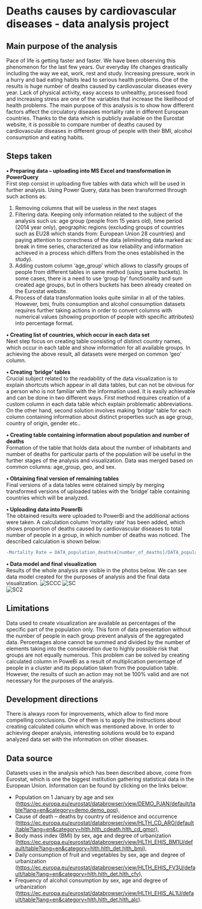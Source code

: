 # Deaths causes by cardiovascular diseases  - data analysis project

## Main purpose of the analysis
Pace of life is getting faster and faster. We have been observing this phenomenon for the last few years. Our everyday life changes drastically including the way we eat, work, rest and study. Increasing pressure, work in a hurry and bad eating habits lead to serious health problems. One of the results is huge number of deaths caused by cardiovascular diseases every year. Lack of physical activity, easy access to unhealthy, processed food and increasing stress are one of the variables that increase the likelihood of health problems. The main purpose of this analysis is to show how different factors affect the circulatory diseases mortality rate in different European countries. Thanks to the data which is publicly available on the Eurostat website, it is possible to compare number of deaths caused by cardiovascular diseases in different group of people with their BMI, alcohol consumption and eating habits.

## Steps taken
**•	Preparing data – uploading into MS Excel and transformation in PowerQuery**  
First step consist in uploading five tables with data which will be used in further analysis.
Using Power Query, data has been transformed through such actions as:
1. Removing columns that will be useless in the next stages
2. Filtering data. Keeping only information related to the subject of the analysis such us: age group (people from 15 years old), time period (2014 year only), geographic regions (excluding groups of countries such as EU28 which stands from: European Union 28 countries) and paying attention to correctness of the data (eliminating data marked as: break in time series, characterized as low reliability and information achieved in a process which differs from the ones established in the study).
3. Adding custom column ‘age_group’ which allows to classify groups of people from different tables in same method (using same buckets). In some cases, there is a need to use ‘group by’ functionality and sum created age groups, but in others buckets has been already created on the Eurostat website.
4. Process of data transformation looks quite similar in all of the tables. However, bmi, fruits consumption and alcohol consumption datasets requires further taking actions in order to convert columns with numerical values (showing proportion of people with specific attributes) into percentage format.

**•	Creating list of countries, which occur in each data set**  
Next step focus on creating table consisting of distinct country names, which occur in each table and show information for all available groups. In achieving the above result, all datasets were merged on common ‘geo’ column.

**•	Creating ‘bridge’ tables**  
Crucial subject related to the readability of the data visualization is to explain shortcuts which appear in all data tables, but can not be obvious for a person who is not familiar with the information used. It is easily achievable and can be done in two different ways. First method requires creation of a custom column in each data table which explain problematic abbreviations. On the other hand, second solution involves making ‘bridge’ table for each column containing information about distinct properties such as age group, country of origin, gender etc..

**•	Creating table containing information about population and number of deaths**  
Formation of the table that holds data about the number of inhabitants and number of deaths for particular parts of the population will be useful in the further stages of the analysis and visualization. Data was merged based on common columns: age_group, geo, and sex.

**•	Obtaining final version of remaining tables**  
Final versions of a data tables were obtained simply by merging transformed versions of uploaded tables with the ‘bridge’ table containing countries which will be analyzed.

**•	Uploading data into PowerBi**  
The obtained results were uploaded to PowerBi and the additional actions were taken. A calculation column ‘mortality rate’ has been added, which shows proportion of deaths caused by cardiovascular diseases to total number of people in a group, in which number of deaths was noticed. The described calculation is shown below:  
  ```diff
-Mortality Rate = DATA_population_deaths4[number_of_deaths]/DATA_population_deaths4[inhabitants]
```

**•	Data model and final visualization**  
Results of the whole analysis are visible in the photos below. We can see data model created for the purposes of analysis and the final data visualization.
![SCCC](https://user-images.githubusercontent.com/98387772/171108811-9b78ae88-25c7-42ce-9fe0-f77a447396a3.png)
![SC](https://user-images.githubusercontent.com/98387772/171108204-e7f066c2-3461-4979-a62a-822245711162.png)  
![SC2](https://user-images.githubusercontent.com/98387772/171108209-d138005c-46e6-42cc-b538-7def29d348ec.png)  


## Limitations
Data used to create visualization are available as percentages of the specific part of the population only. This form of data presentation without the number of people in each group prevent analysis of the aggregated data. Percentages alone cannot be summed and divided by the number of elements taking into the consideration due to highly possible risk that groups are not equally numerous.
This problem can be solved by creating calculated column in PoweBi as a result of multiplication percentage of people in a cluster and its population taken from the population table. However, the results of such an action may not be 100% valid and are not necessary for the purposes of the analysis.

## Development directions
There is always room for improvements, which allow to find more compelling conclusions. One of them is to apply the instructions about creating calculated column which was mentioned above. In order to achieving deeper analysis, interesting solutions would be to expand analyzed data set with the information on other diseases.

## Data source
Datasets uses in the analysis which has been described above, come from Eurostat, which is one the biggest institution gathering statistical data in the European Union. Information can be found by clicking on the links below:
- Population on 1 January by age and sex (https://ec.europa.eu/eurostat/databrowser/view/DEMO_PJAN/default/table?lang=en&category=demo.demo_pop),
- Cause of death – deaths by country of residence and occurrence (https://ec.europa.eu/eurostat/databrowser/view/HLTH_CD_ARO/default/table?lang=en&category=hlth.hlth_cdeath.hlth_cd_gmor),
- Body mass index (BMI) by sex, age and degree of urbanization (https://ec.europa.eu/eurostat/databrowser/view/HLTH_EHIS_BM1U/default/table?lang=en&category=hlth.hlth_det.hlth_bmi),
- Daily consumption of fruit and vegetables by sex, age and degree of urbanization (https://ec.europa.eu/eurostat/databrowser/view/HLTH_EHIS_FV3U/default/table?lang=en&category=hlth.hlth_det.hlth_cfv),
- Frequency of alcohol consumption by sex, age and degree of urbanization (https://ec.europa.eu/eurostat/databrowser/view/HLTH_EHIS_AL1U/default/table?lang=en&category=hlth.hlth_det.hlth_alc).
